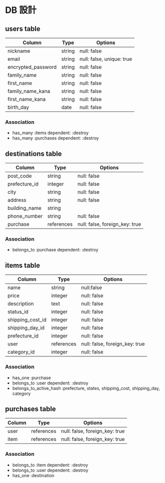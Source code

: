 # DB 設計

## users table

| Column               | Type                | Options                   |
|----------------------|---------------------|---------------------------|
| nickname             | string              | null: false               |
| email                | string              | null: false, unique: true |
| encrypted_password   | string              | null: false               |
| family_name          | string              | null: false               |
| first_name           | string              | null: false               |
| family_name_kana     | string              | null: false               |
| first_name_kana      | string              | null: false               |
| birth_day            | date                | null: false               |

### Association

- has_many :items dependent: :destroy
- has_many :purchases dependent: :destroy


## destinations table

| Column                              | Type       | Options                        |
|-------------------------------------|------------|--------------------------------|
| post_code                           | string     | null: false                    |
| prefecture_id                       | integer    | null: false                    |
| city                                | string     | null: false                    |
| address                             | string     | null: false                    |
| building_name                       | string     |                                |
| phone_number                        | string     | null: false                    |
| purchase                            | references | null: false, foreign_key: true |



### Association
- belongs_to :purchase dependent: :destroy



## items table

| Column                              | Type       | Options                        |
|-------------------------------------|------------|--------------------------------|
| name                                | string     | null:false                     |
| price                               | integer    | null: false                    |
| description                         | text       | null: false                    |
| status_id                           | integer    | null: false                    |
| shipping_cost_id                    | integer    | null: false                    |
| shipping_day_id                     | integer    | null: false                    |
| prefecture_id                       | integer    | null: false                    |
| user                                | references | null: false, foreign_key: true |
| category_id                         | integer    | null: false                    |

### Association
- has_one :purchase
- belongs_to :user dependent: :destroy
- belongs_to_active_hash :prefecture, states, shipping_cost, shipping_day, category

## purchases table

| Column                        | Type       | Options                        |
|-------------------------------|------------|--------------------------------|
| user                          | references | null: false, foreign_key: true |
| item                          | references | null: false, foreign_key: true |

### Association

- belongs_to :item dependent: :destroy
- belongs_to :user dependent: :destroy
- has_one :destination

